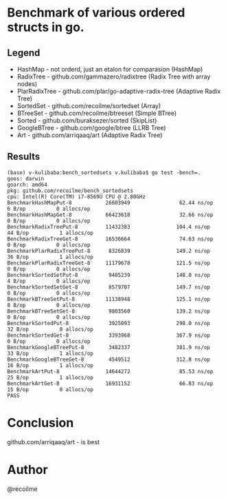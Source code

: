 # Benchmark of various ordered structs in go.

## Legend

 - HashMap - not orderd, just an etalon for comparasion (HashMap)
 - RadixTree - github.com/gammazero/radixtree (Radix Tree with array nodes)
 - PlarRadixTree - github.com/plar/go-adaptive-radix-tree (Adaptive Radix Tree)
 - SortedSet - github.com/recoilme/sortedset (Array)
 - BTreeSet - github.com/recoilme/btreeset (Simple BTree)
 - Sorted - github.com/buraksezer/sorted (SkipList)
 - GoogleBTree - github.com/google/btree (LLRB Tree)
 - Art - github.com/arriqaaq/art (Adaptive Radix Tree)

## Results

 ```
(base) v-kulibaba:bench_sortedsets v.kulibaba$ go test -bench=.
goos: darwin
goarch: amd64
pkg: github.com/recoilme/bench_sortedsets
cpu: Intel(R) Core(TM) i7-8569U CPU @ 2.80GHz
BenchmarkHashMapPut-8           26603949                62.44 ns/op            6 B/op          0 allocs/op
BenchmarkHashMapGet-8           66423618                32.66 ns/op            0 B/op          0 allocs/op
BenchmarkRadixTreePut-8         11432383               104.4 ns/op            44 B/op          1 allocs/op
BenchmarkRadixTreeGet-8         16536664                74.63 ns/op            0 B/op          0 allocs/op
BenchmarkPlarRadixTreePut-8      8326839               149.2 ns/op            36 B/op          1 allocs/op
BenchmarkPlarRadixTreeGet-8     11179678               121.5 ns/op             0 B/op          0 allocs/op
BenchmarkSortedSetPut-8          9485239               148.0 ns/op             4 B/op          0 allocs/op
BenchmarkSortedSetGet-8          8579707               149.7 ns/op             0 B/op          0 allocs/op
BenchmarkBTreeSetPut-8          11138948               125.1 ns/op             8 B/op          0 allocs/op
BenchmarkBTreeSetGet-8           9803560               139.2 ns/op             0 B/op          0 allocs/op
BenchmarkSortedPut-8             3925093               298.0 ns/op            32 B/op          0 allocs/op
BenchmarkSortedGet-8             3393968               367.9 ns/op             0 B/op          0 allocs/op
BenchmarkGoogleBTreePut-8        3482337               381.9 ns/op            33 B/op          1 allocs/op
BenchmarkGoogleBTreeGet-8        4549512               312.8 ns/op            16 B/op          1 allocs/op
BenchmarkArtPut-8               14644272                85.53 ns/op           25 B/op          1 allocs/op
BenchmarkArtGet-8               16931152                66.83 ns/op           15 B/op          0 allocs/op
PASS
 ```

# Conclusion

 github.com/arriqaaq/art - is best


# Author
 @recoilme